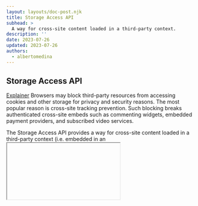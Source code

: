 ```yaml
---
layout: layouts/doc-post.njk
title: Storage Access API
subhead: >
  A way for cross-site content loaded in a third-party context.
description: ''
date: 2023-07-26
updated: 2023-07-26
authors:
  - albertomedina
---
```


## Storage Access API

[Explainer](https://github.com/privacycg/storage-access#readme) Browsers may block third-party resources from accessing cookies and other storage for privacy and security reasons. The most popular reason is cross-site tracking prevention. Such blocking breaks authenticated cross-site embeds such as commenting widgets, embedded payment providers, and subscribed video services.

The Storage Access API provides a way for cross-site content loaded in a third-party context (i.e. embedded in an <iframe>) to gain access to unpartitioned cookies that it would normally only have access to in a first-party context (i.e. when loaded directly in a browser tab).

{% Aside 'key-term' %}
The term "unpartitioned cookies" refers to cookies stored in the traditional way they have historically been stored since the early web — all cookies set on the same site are stored in the same cookie jar. This is in contrast to partitioned cookies, where embedded resources under each top-level origin are given a unique cookie storage space.
{% endAside %}

## Shared Storage API [Check]

Shared Storage provides a general purpose privacy primitive for use cases where a small amount of cross-site data is required. It is comprised of a storage API (writes available from anywhere, reads only in isolated javascript environments called worklets) and a set of output gates which significantly limit the amount of cross-site information that can be read externally.
